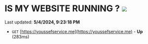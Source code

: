 # IS MY WEBSITE RUNNING ? [![](https://img.shields.io/static/v1?label=Sponsor&message=%E2%9D%A4&logo=GitHub&color=%23fe8e86)](https://github.com/sponsors/<username>)

Last updated: **5/4/2024, 9:23:18 PM**

- `GET` [https://youssefservice.me](https://youssefservice.me) - **Up** (283ms)
